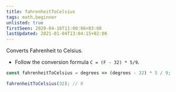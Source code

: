 ```yaml
---
title: fahrenheitToCelsius
tags: math,beginner
unlisted: true
firstSeen: 2020-04-16T11:00:06+03:00
lastUpdated: 2021-01-04T13:04:15+02:00
---
```


Converts Fahrenheit to Celsius.

- Follow the conversion formula `C = (F - 32) * 5/9`.

```js
const fahrenheitToCelsius = degrees => (degrees - 32) * 5 / 9;
```

```js
fahrenheitToCelsius(32); // 0
```
